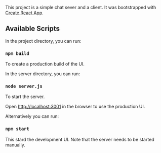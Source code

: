 This project is a simple chat sever and a client.
It was bootstrapped with [Create React App](https://github.com/facebook/create-react-app).

## Available Scripts

In the project directory, you can run:
### `npm build`

To create a production build of the UI.<br>

In the server directory, you can run:

### `node server.js`

To start the server.<br>

Open [http://localhost:3001](http://localhost:3001) in the browser to use the production UI.<br>

Alternatively you can run:
### `npm start`
This stard the development UI. Note that the server needs to be started manually.
